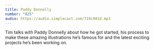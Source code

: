 ```yaml
---
title: Paddy Donnelly
number: "025"
audio: https://audio.simplecast.com/719c981d.mp3
---
```


Tim talks with Paddy Donnelly about how he got started, his process to make these amazing illustrations he’s famous for and the latest exciting projects he’s been working on.
